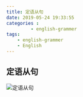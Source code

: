 ```yaml
---
title: 定语从句 
date: 2019-05-24 19:33:55
categories :
         - english-grammer
tags: 
    - english-grammer
    - English
---
```


## 定语从句 

![定语从句](https://user-gold-cdn.xitu.io/2019/5/27/16af7be0714b1da9?w=4545&h=5631&f=png&s=1736013)
